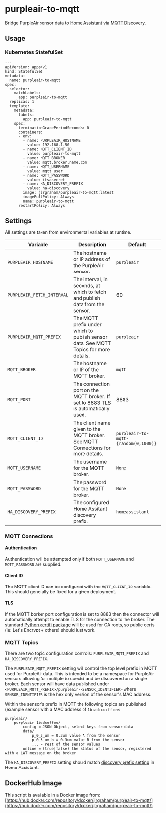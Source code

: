 # purpleair-to-mqtt

Bridge PurpleAir sensor data to [Home Assistant](https://www.home-assistant.io/) via [MQTT Discovery](https://www.home-assistant.io/docs/mqtt/discovery/).

## Usage

### Kubernetes StatefulSet

    ---
    apiVersion: apps/v1
    kind: StatefulSet
    metadata:
      name: purpleair-to-mqtt
    spec:
      selector:
        matchLabels:
          app: purpleair-to-mqtt
      replicas: 1
      template:
        metadata:
          labels:
            app: purpleair-to-mqtt
        spec:
          terminationGracePeriodSeconds: 0
          containers:
          - env:
            - name: PURPLEAIR_HOSTNAME
              value: 192.168.1.50
            - name: MQTT_CLIENT_ID
              value: purpleair-to-mqtt
            - name: MQTT_BROKER
              value: mqtt.broker.name.com
            - name: MQTT_USERNAME
              value: mqtt_user
            - name: MQTT_PASSWORD
              value: itsasecret
            - name: HA_DISCOVERY_PREFIX
              value: ha-discovery
            image: jlrgraham/purpleair-to-mqtt:latest
            imagePullPolicy: Always
            name: purpleair-to-mqtt
          restartPolicy: Always

## Settings

All settings are taken from environmental variables at runtime.

| Variable | Description | Default |
| -------- | ----------- | ------- |
| `PURPLEAIR_HOSTNAME` | The hostname or IP address of the PurpleAir sensor. | `purpleair` |
| `PURPLEAIR_FETCH_INTERVAL` | The interval, in seconds, at which to fetch and publish data from the sensor. | 60 |
| `PURPLEAIR_MQTT_PREFIX` | The MQTT prefix under which to publish sensor data.  See MQTT Topics for more details. | `purpleair` |
| `MQTT_BROKER` | The hostname or IP of the MQTT broker. | `mqtt` |
| `MQTT_PORT` | The connection port on the MQTT broker.  If set to 8883 TLS is automatically used. | 8883 |
| `MQTT_CLIENT_ID` | The client name given to the MQTT broker.  See MQTT Connections for more details. | `purpleair-to-mqtt-{random(0,1000)}` |
| `MQTT_USERNAME` | The username for the MQTT broker. | `None` |
| `MQTT_PASSWORD` | The password for the MQTT broker. | `None` |
| `HA_DISCOVERY_PREFIX` | The configured Home Assitant discovery prefix. | `homeassistant` |


### MQTT Connections

#### Authentication

Authentication will be attempted only if both `MQTT_USERNAME` and `MQTT_PASSWORD` are supplied.

#### Client ID

The MQTT client ID can be configured with the `MQTT_CLIENT_ID` variable.  This should generally be fixed for a given deployment.

#### TLS

If the MQTT borker port configuration is set to 8883 then the connector will automatically attempt to enable TLS for the connection to the broker.  The standard [Python certifi package](https://pypi.org/project/certifi/) will be used for CA roots, so public certs (ie: Let's Encrypt + others) should just work.

### MQTT Topics

There are two topic configuration controls: `PURPLEAIR_MQTT_PREFIX` and `HA_DISCOVERY_PREFIX`.

The `PURPLEAIR_MQTT_PREFIX` setting will control the top level prefix in MQTT used for PurpleAir data.  This is intended to be a namespace for PurpleAir sensors allowing for multiple to coexist and be discovered on a single broker.  Each sensor will have data published under `<PURPLEAIR_MQTT_PREFIX>/purpleair-<SENSOR_IDENTIFIER>` where `SENSOR_IDENTIFIER` is the hex only version of the sensor's MAC address.

Within the sensor's prefix in MQTT the following topics are published (example sensor with a MAC address of `1b:ad:co:ff:ee`:

    purpleair/
        purpleair-1badcoffee/
            config = JSON Object, select keys from sensor data
            data/
                p_0_3_um = 0.3um value A from the sensor
                p_0_3_um_b = 0.3um value B from the sensor
                ... = rest of the sensor values
            online = (true|false) the status of the sensor, registered with a LWT message on the broker

The `HA_DISCOVERY_PREFIX` setting should match [discovery prefix setting](https://www.home-assistant.io/docs/mqtt/discovery/#discovery_prefix) in Home Assistant.

## DockerHub Image

This script is available in a Docker image from: [https://hub.docker.com/repository/docker/jlrgraham/purpleair-to-mqtt/](https://hub.docker.com/repository/docker/jlrgraham/purpleair-to-mqtt/)

